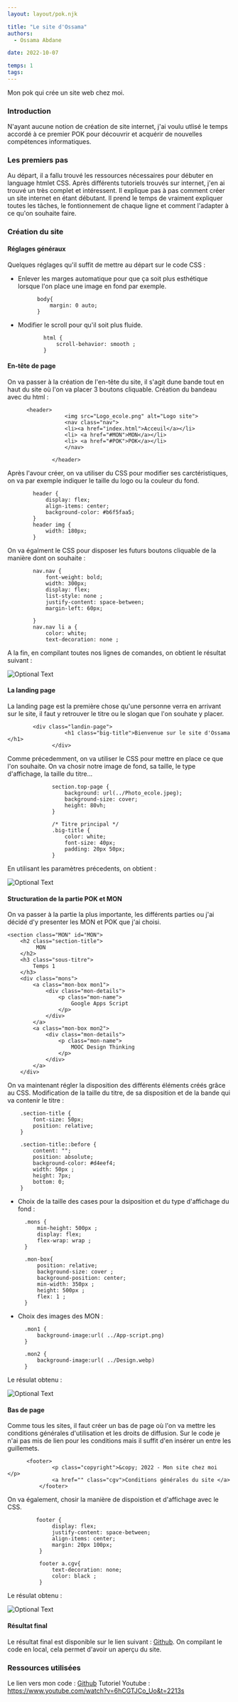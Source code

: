 ```yaml
---
layout: layout/pok.njk

title: "Le site d'Ossama"
authors:
  - Ossama Abdane

date: 2022-10-07

temps: 1
tags:
---
```


<!-- début résumé -->
Mon pok qui crée un site web chez moi.
<!-- fin résumé -->

### Introduction 
N'ayant aucune notion de création de site internet, j'ai voulu utlisé le temps accordé à ce premier POK pour découvrir et acquérir de nouvelles compétences informatiques. 

### Les premiers pas
Au départ, il a fallu trouvé les ressources nécessaires pour débuter en language htmlet CSS. Après différents tutoriels trouvés sur internet, j'en ai trouvé un très complet et intéressent. 
Il explique pas à pas comment créer un site internet en étant débutant. Il prend le temps de vraiment expliquer toutes les tâches, le fontionnement de chaque ligne et comment l'adapter à ce qu'on souhaite faire.  

### Création du site

#### Réglages généraux 
 
Quelques réglages qu'il suffit de mettre au départ sur le code CSS :

- Enlever les marges automatique pour que ça soit plus esthétique lorsque l'on place une image en fond par exemple.

            body{
                margin: 0 auto;
            }

- Modifier le scroll pour qu'il soit plus fluide. 

              html {
                  scroll-behavior: smooth ;
              }


#### En-tête de page 

On va passer à la création de l'en-tête du site, il s'agit dune bande tout en haut du site où l'on va placer 3 boutons cliquable.
Création du bandeau avec du html :

          <header>
                      <img src="Logo_ecole.png" alt="Logo site"> 
                      <nav class="nav">
                      <li><a href="index.html">Acceuil</a></li>
                      <li> <a href="#MON">MON</a></li>
                      <li> <a href="#POK">POK</a></li>
                      </nav>

                  </header>

Après l'avour créer, on va utiliser du CSS pour modifier ses carctéristiques, on va par exemple indiquer le taille du logo ou la couleur du fond.

            header {
                display: flex;
                align-items: center;
                background-color: #b6f5faa5;
            }
            header img {
                width: 180px;
            } 

On va égalment le CSS pour disposer les futurs boutons cliquable de la manière dont on souhaite :

            nav.nav {
                font-weight: bold;
                width: 300px;
                display: flex;
                list-style: none ;
                justify-content: space-between;
                margin-left: 60px;

            }
            nav.nav li a {
                color: white;
                text-decoration: none ; 

A la fin, en compilant toutes nos lignes de comandes, on obtient le résultat suivant :

![Optional Text](Image1.png)


#### La landing page 

La landing page est la première chose qu'une personne verra en arrivant sur le site, il faut y retrouver le titre ou le slogan que l'on souhate y placer. 

            <div class="landin-page">
                      <h1 class="big-title">Bienvenue sur le site d'Ossama </h1>
                  </div>
                  
Comme précedemment, on va utiliser le CSS pour mettre en place ce que l'on souhaite. On va chosir notre image de fond, sa taille, le type d'affichage, la taille du titre...


                  section.top-page { 
                      background: url(../Photo_ecole.jpeg);
                      background-size: cover;
                      height: 80vh;
                  }

                  /* Titre principal */
                  .big-title {
                      color: white;
                      font-size: 40px;
                      padding: 20px 50px;
                  }

En utilisant les paramètres précedents, on obtient :

![Optional Text](Image2.png)

#### Structuration de la partie POK et MON

On va passer à la partie la plus importante, les différents parties ou j'ai décidé d'y presenter les MON et POK que j'ai choisi. 

    <section class="MON" id="MON">
        <h2 class="section-title">
             MON
        </h2>
        <h3 class="sous-titre">
            Temps 1 
        </h3>
        <div class="mons">
            <a class="mon-box mon1">
                <div class="mon-details">
                    <p class="mon-name">
                        Google Apps Script
                    </p>
                </div>
            </a>
            <a class="mon-box mon2">
                <div class="mon-details">
                    <p class="mon-name">
                        MOOC Design Thinking
                    </p>
                </div>
            </a>
        </div>

On va maintenant régler la disposition des différents éléments créés grâce au CSS. 
Modification de la taille du titre, de sa disposition et de la bande qui va contenir le titre : 

        .section-title {
            font-size: 50px;
            position: relative;
        }

        .section-title::before {
            content: "";
            position: absolute;
            background-color: #d4eef4;
            width: 50px ;
            height: 7px;
            bottom: 0;
        }
        
- Choix de la taille des cases pour la dsiposition et du type d'affichage du fond :

        .mons {
            min-height: 500px ;
            display: flex;
            flex-wrap: wrap ;
        }

        .mon-box{
            position: relative;
            background-size: cover ;
            background-position: center;
            min-width: 350px ;
            height: 500px ;
            flex: 1 ; 
        }

- Choix des images des MON :

        .mon1 {
            background-image:url( ../App-script.png)
        }

        .mon2 {
            background-image:url( ../Design.webp) 
        }


Le résulat obtenu :

![Optional Text](Image3.png)


#### Bas de page 

Comme tous les sites, il faut créer un bas de page où l'on va mettre les conditions générales d'utilisation et les droits de diffusion. Sur le code je n'ai pas mis de lien pour les conditions mais il suffit d'en insérer un entre les guillemets. 


          <footer>
                  <p class="copyright">&copy; 2022 - Mon site chez moi </p>
                  <a href="" class="cgv">Conditions générales du site </a>
              </footer>


On va également, chosir la manière de dispoistion et d'affichage avec le CSS.  

             footer {
                  display: flex;
                  justify-content: space-between;
                  align-items: center;
                  margin: 20px 100px;
              }

              footer a.cgv{
                  text-decoration: none;
                  color: black ;
              }

Le résulat obtenu :

![Optional Text](Image4.png)

#### Résultat final 

Le résultat final est disponible sur le lien suivant : [Github](https://github.com/ossamaabdane/Mon-site-chez-moi). On compilant le code en local, cela permet d'avoir un aperçu du site. 


### Ressources utilisées
Le lien vers mon code : [Github](https://github.com/ossamaabdane/Mon-site-chez-moi)
Tutoriel Youtube : https://www.youtube.com/watch?v=6hCGTJCo_Uo&t=2213s